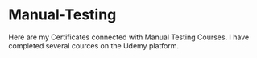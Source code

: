 # Manual-Testing
Here are my Certificates connected with Manual Testing Courses.
I have completed several cources on the Udemy platform.
